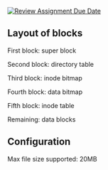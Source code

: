 [![Review Assignment Due Date](https://classroom.github.com/assets/deadline-readme-button-24ddc0f5d75046c5622901739e7c5dd533143b0c8e959d652212380cedb1ea36.svg)](https://classroom.github.com/a/fCU8bthN)

## Layout of blocks

First block: super block

Second block: directory table

Third block: inode bitmap

Fourth block: data bitmap

Fifth block: inode table

Remaining: data blocks

## Configuration

Max file size supported: 20MB
